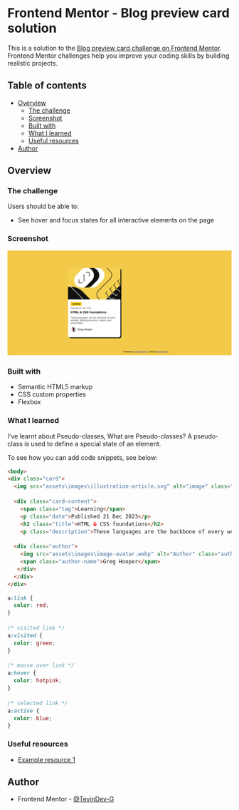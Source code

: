 # Frontend Mentor - Blog preview card solution

This is a solution to the [Blog preview card challenge on Frontend Mentor](https://www.frontendmentor.io/challenges/blog-preview-card-ckPaj01IcS). Frontend Mentor challenges help you improve your coding skills by building realistic projects. 

## Table of contents

- [Overview](#overview)
  - [The challenge](#the-challenge)
  - [Screenshot](#screenshot)
  - [Built with](#built-with)
  - [What I learned](#what-i-learned)
  - [Useful resources](#useful-resources)
- [Author](#author)


## Overview

### The challenge

Users should be able to:

- See hover and focus states for all interactive elements on the page

### Screenshot

![screenshot](screenshot.jpg)


### Built with

- Semantic HTML5 markup
- CSS custom properties
- Flexbox


### What I learned
I've learnt about Pseudo-classes, What are Pseudo-classes?
A pseudo-class is used to define a special state of an element.

To see how you can add code snippets, see below:

```html
<body>
<div class="card">
  <img src="assets\images\illustration-article.svg" alt="image" class="card-image">

  <div class="card-content">
    <span class="tag">Learning</span>
    <p class="date">Published 21 Dec 2023</p>
    <h2 class="title">HTML & CSS foundations</h2>
    <p class="description">These languages are the backbone of every website, defining structure, content, and presentation.</p>

  <div class="author">
    <img src="assets\images\image-avatar.webp" alt="Author" class="author-img">
    <span class="author-name">Greg Hooper</span>
   </div>
  </div>
</div>

```
```css
a:link {
  color: red;
}

/* visited link */
a:visited {
  color: green;
}

/* mouse over link */
a:hover {
  color: hotpink;
}

/* selected link */
a:active {
  color: blue;
}

```

### Useful resources

- [Example resource 1](https://www.w3schools.com) 

## Author
- Frontend Mentor - [@TevinDev-G](https://www.frontendmentor.io/profile/TevinDev-G)






